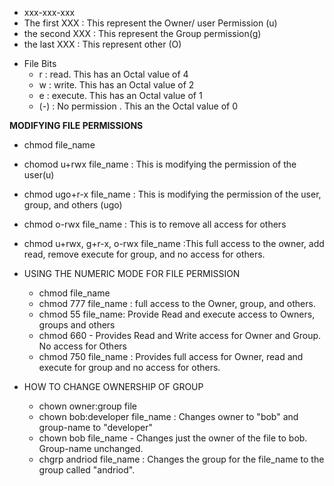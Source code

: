   - xxx-xxx-xxx
  - The first XXX : This represent the Owner/ user Permission (u)
  - the second XXX : This represent the Group permission(g)
  - the last XXX : This represent other (O) 
  
* File Bits
  - r : read. This has an Octal value of 4
  - w : write. This has an Octal value of 2
  - e : execute. This has an Octal value of 1
  - (-) : No permission . This an the Octal value of 0


**MODIFYING FILE PERMISSIONS**
- chmod <permissions> file_name
  
- chomod u+rwx file_name : This is modifying the permission of the user(u)
  
- chmod ugo+r-x file_name : This is modifying the permission of the user, group, and others (ugo)
  
- chmod o-rwx file_name : This is to remove all access for others
  
- chmod u+rwx, g+r-x, o-rwx file_name :This full access to the owner, add read, remove execute for group, and no access for others.

* USING THE NUMERIC MODE FOR FILE PERMISSION
  - chmod <permissions> file_name
  - chmod 777 file_name : full access to the Owner, group, and others.
  - chmod 55 file_name: Provide Read and execute access to Owners, groups and others
  - chmod 660 - Provides Read and Write access for Owner and Group. No access for Others
  - chmod 750 file_name : Provides full access for Owner, read and execute for group and no access for others.

* HOW TO CHANGE OWNERSHIP OF GROUP
  - chown owner:group file
  - chown bob:developer file_name : Changes owner to "bob" and group-name to "developer"
  - chown bob file_name - Changes just the owner of the file to bob. Group-name unchanged.
  - chgrp andriod file_name : Changes the group for the file_name to the group called "andriod".